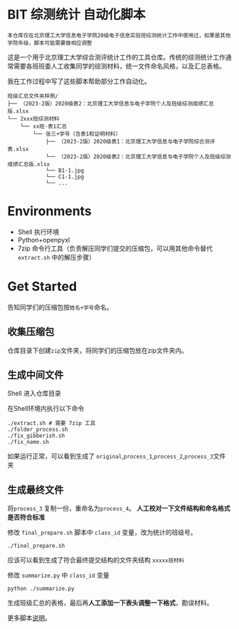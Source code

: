 # BIT 综测统计 自动化脚本

    本仓库仅在北京理工大学信息电子学院20级电子信息实验班综测统计工作中使用过，如果是其他学院年级，脚本可能需要做相应调整

这是一个用于北京理工大学综合测评统计工作的工具仓库。传统的综测统计工作通常需要各班班委人工收集同学的综测材料，统一文件命名风格，以及汇总表格。

我在工作过程中写了这些脚本帮助部分工作自动化。

```
班级汇总文件夹样例/
├── （2023-2版）2020级表2：北京理工大学信息与电子学院个人及班级综测成绩汇总版.xlsx
└── 2xxx班综测材料
    └── xx班-表1汇总
        └── 张三+学号（含表1和证明材料）
            ├── （2023-2版）2020级表1：北京理工大学信息与电子学院综合测评表.xlsx
            └── （2023-2版）2020级表2：北京理工大学信息与电子学院个人及班级综测成绩汇总版.xlsx
            └── B1-1.jpg
            └── C1-1.jpg
            └── ...
```

# Environments

- Shell 执行环境
- Python+openpyxl
- 7zip 命令行工具（负责解压同学们提交的压缩包，可以用其他命令替代 `extract.sh` 中的解压步骤）

# Get Started

告知同学们的压缩包按`姓名+学号`命名。

## 收集压缩包

仓库目录下创建`zip`文件夹，将同学们的压缩包放在zip文件夹内。

## 生成中间文件

Shell 进入仓库目录

在Shell环境内执行以下命令

```
./extract.sh # 需要 7zip 工具
./folder_process.sh
./fix_gibberish.sh
./fix_name.sh
```

如果运行正常，可以看到生成了 `original`,`process_1`,`process_2`,`process_3`文件夹

## 生成最终文件

将`process_3` 复制一份，重命名为`process_4`。 **人工校对一下文件结构和命名格式是否符合标准**

修改 `final_prepare.sh` 脚本中 `class_id` 变量，改为统计的班级号。

```
./final_prepare.sh
```

应该可以看到生成了符合最终提交结构的文件夹结构 `xxxxx班材料`

修改 `summarize.py` 中 `class_id` 变量

```
python ./summarize.py
```

生成班级汇总的表格，最后再**人工添加一下表头调整一下格式**，勘误材料。

更多脚本[说明](./doc.md)。


